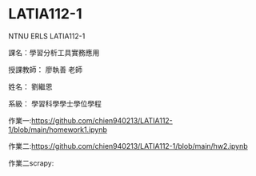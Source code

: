 # LATIA112-1
NTNU ERLS LATIA112-1

課名：學習分析工具實務應用 

授課教師： 廖執善 老師

姓名： 劉繼恩

系級： 學習科學學士學位學程

作業一:https://github.com/chien940213/LATIA112-1/blob/main/homework1.ipynb

作業二:https://github.com/chien940213/LATIA112-1/blob/main/hw2.ipynb

作業二scrapy:
